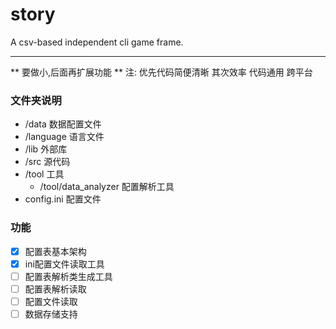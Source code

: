 # story
A csv-based independent cli game frame.


----------

** 要做小,后面再扩展功能 **
注:
	优先代码简便清晰
	其次效率
	代码通用
	跨平台

### 文件夹说明
- /data	数据配置文件
- /language	语言文件
- /lib	外部库
- /src	源代码
- /tool	工具
	- /tool/data_analyzer	配置解析工具
- config.ini	配置文件

### 功能
- [x] 配置表基本架构
- [x] ini配置文件读取工具
- [ ] 配置表解析类生成工具
- [ ] 配置表解析读取
- [ ] 配置文件读取
- [ ] 数据存储支持